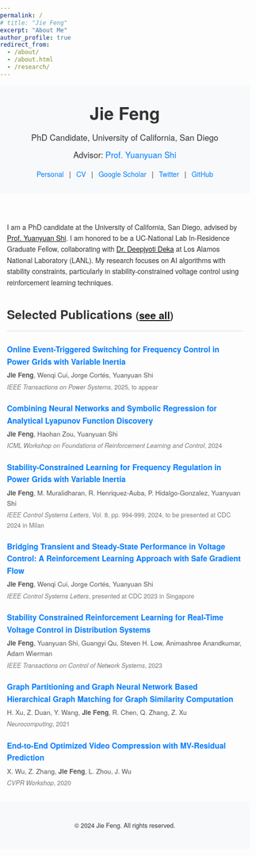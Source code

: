 ```yaml
---
permalink: /
# title: "Jie Feng"
excerpt: "About Me"
author_profile: true
redirect_from: 
  - /about/
  - /about.html
  - /research/
---
```


<html lang="en">
<head>
  <meta charset="UTF-8">
  <title>Jie Feng - PhD Candidate, UC San Diego</title>
  <meta name="viewport" content="width=device-width, initial-scale=1.0">
  <!-- Optional: Include a favicon -->
  <!-- <link rel="icon" href="path_to_your_favicon.ico"> -->
  <style>
    body {
      font-family: 'Helvetica Neue', Helvetica, Arial, sans-serif;
      color: #333;
      margin: 0;
      padding: 0;
      line-height: 1.6;
    }
    header {
      background-color: #f8f9fa;
      padding: 2em 1em;
      text-align: center;
    }
    header h1 {
      margin: 0;
      font-size: 2.5em;
    }
    header p {
      margin: 0.5em 0;
      font-size: 1.2em;
    }
    header a {
      color: #007bff;
      text-decoration: none;
    }
    header a:hover {
      text-decoration: underline;
    }
    nav {
      margin-top: 1em;
    }
    nav a {
      margin: 0 0.5em;
      color: #007bff;
      text-decoration: none;
    }
    nav a:hover {
      text-decoration: underline;
    }
    main {
      max-width: 800px;
      margin: 2em auto;
      padding: 0 1em;
    }
    section {
      margin-bottom: 2em;
    }
    h2 {
      border-bottom: 2px solid #e9ecef;
      padding-bottom: 0.5em;
      margin-bottom: 1em;
      font-size: 1.75em;
    }
    .publication-list {
      list-style: none;
      padding: 0;
    }
    .publication-item {
      margin-bottom: 1.5em;
    }
    .publication-title {
      font-weight: bold;
      font-size: 1.1em;
      margin: 0 0 0.25em 0;
    }
    .publication-authors {
      margin: 0;
      font-size: 0.95em;
      color: #555;
    }
    .publication-info {
      margin: 0.25em 0 0 0;
      font-size: 0.9em;
      color: #777;
    }
    .publication-title a {
      color: #007bff;
      text-decoration: none;
    }
    .publication-title a:hover {
      text-decoration: underline;
    }
    footer {
      text-align: center;
      padding: 2em 1em;
      background-color: #f8f9fa;
      font-size: 0.9em;
    }
    @media (max-width: 600px) {
      header h1 {
        font-size: 2em;
      }
      main {
        padding: 0 1em;
      }
    }
  </style>
</head>
<body>

<header>
  <h1>Jie Feng</h1>
  <p>PhD Candidate, University of California, San Diego</p>
  <p>
    Advisor: <a href="https://yyshi.eng.ucsd.edu/" target="_blank">Prof. Yuanyuan Shi</a>
  </p>
  <nav>
    <a href="https://jiefeng-cse.github.io/personal/" target="_blank">Personal</a> |
    <a href="https://jiefeng-cse.github.io/files/Jie_resume.pdf" target="_blank">CV</a> |
    <a href="https://scholar.google.com/citations?user=izXkblIAAAAJ&hl=en" target="_blank">Google Scholar</a> |
    <a href="https://twitter.com/jiefengcse" target="_blank">Twitter</a> |
    <a href="https://github.com/JieFeng-cse" target="_blank">GitHub</a>
  </nav>
</header>

<main>
  <section id="about">
    <p>
      I am a PhD candidate at the University of California, San Diego, advised by <a href="https://yyshi.eng.ucsd.edu/" target="_blank">Prof. Yuanyuan Shi</a>. I am honored to be a UC-National Lab In-Residence Graduate Fellow, collaborating with <a href="https://cnls.lanl.gov/external/people/Deepjyoti_Deka.php" target="_blank">Dr. Deepjyoti Deka</a> at Los Alamos National Laboratory (LANL). My research focuses on AI algorithms with stability constraints, particularly in stability-constrained voltage control using reinforcement learning techniques. 
    </p>
  </section>

  <section id="publications">
    <h2>Selected Publications <small>(<a href="https://jiefeng-cse.github.io/papers/" target="_blank">see all</a>)</small></h2>
    <ul class="publication-list">
      <!-- Publication 1 -->
      <li class="publication-item">
        <p class="publication-title">
          <a href="https://arxiv.org/abs/2408.15436" target="_blank">
            Online Event-Triggered Switching for Frequency Control in Power Grids with Variable Inertia
          </a>
        </p>
        <p class="publication-authors">
          <strong>Jie Feng</strong>, Wenqi Cui, Jorge Cortés, Yuanyuan Shi
        </p>
        <p class="publication-info">
          <em>IEEE Transactions on Power Systems</em>, 2025, to appear
        </p>
      </li>
      <!-- Publication 2 -->
      <li class="publication-item">
        <p class="publication-title">
          <a href="https://openreview.net/forum?id=Knj78wY9T4" target="_blank">
            Combining Neural Networks and Symbolic Regression for Analytical Lyapunov Function Discovery
          </a>
        </p>
        <p class="publication-authors">
          <strong>Jie Feng</strong>, Haohan Zou, Yuanyuan Shi
        </p>
        <p class="publication-info">
          <em>ICML Workshop on Foundations of Reinforcement Learning and Control</em>, 2024
        </p>
      </li>
      <!-- Publication 3 -->
      <li class="publication-item">
        <p class="publication-title">
          <a href="https://ieeexplore.ieee.org/document/10183459" target="_blank">
            Stability-Constrained Learning for Frequency Regulation in Power Grids with Variable Inertia
          </a>
        </p>
        <p class="publication-authors">
          <strong>Jie Feng</strong>, M. Muralidharan, R. Henriquez-Auba, P. Hidalgo-Gonzalez, Yuanyuan Shi
        </p>
        <p class="publication-info">
          <em>IEEE Control Systems Letters</em>, Vol. 8, pp. 994-999, 2024, to be presented at CDC 2024 in Milan
        </p>
      </li>
      <!-- Publication 4 -->
      <li class="publication-item">
        <p class="publication-title">
          <a href="https://jiefeng-cse.github.io/Transient-Steady/" target="_blank">
            Bridging Transient and Steady-State Performance in Voltage Control: A Reinforcement Learning Approach with Safe Gradient Flow
          </a>
        </p>
        <p class="publication-authors">
          <strong>Jie Feng</strong>, Wenqi Cui, Jorge Cortés, Yuanyuan Shi
        </p>
        <p class="publication-info">
          <em>IEEE Control Systems Letters</em>, presented at CDC 2023 in Singapore
        </p>
      </li>
      <!-- Publication 5 -->
      <li class="publication-item">
        <p class="publication-title">
          <a href="https://arxiv.org/abs/2209.07669" target="_blank">
            Stability Constrained Reinforcement Learning for Real-Time Voltage Control in Distribution Systems
          </a>
        </p>
        <p class="publication-authors">
          <strong>Jie Feng</strong>, Yuanyuan Shi, Guangyi Qu, Steven H. Low, Animashree Anandkumar, Adam Wierman
        </p>
        <p class="publication-info">
          <em>IEEE Transactions on Control of Network Systems</em>, 2023
        </p>
      </li>
      <!-- Publication 6 -->
      <li class="publication-item">
        <p class="publication-title">
          <a href="https://doi.org/10.1016/j.neucom.2020.11.115" target="_blank">
            Graph Partitioning and Graph Neural Network Based Hierarchical Graph Matching for Graph Similarity Computation
          </a>
        </p>
        <p class="publication-authors">
          H. Xu, Z. Duan, Y. Wang, <strong>Jie Feng</strong>, R. Chen, Q. Zhang, Z. Xu
        </p>
        <p class="publication-info">
          <em>Neurocomputing</em>, 2021
        </p>
      </li>
      <!-- Publication 7 -->
      <li class="publication-item">
        <p class="publication-title">
          <a href="http://openaccess.thecvf.com/content_CVPRW_2020/papers/w7/Wu_End-to-End_Optimized_Video_Compression_With_MV-Residual_Prediction_CVPRW_2020_paper.pdf" target="_blank">
            End-to-End Optimized Video Compression with MV-Residual Prediction
          </a>
        </p>
        <p class="publication-authors">
          X. Wu, Z. Zhang, <strong>Jie Feng</strong>, L. Zhou, J. Wu
        </p>
        <p class="publication-info">
          <em>CVPR Workshop</em>, 2020
        </p>
      </li>
    </ul>
  </section>
</main>

<footer>
  <p>&copy; 2024 Jie Feng. All rights reserved.</p>
</footer>

</body>
</html>




<!-- Global site tag (gtag.js) - Google Analytics -->
<script async src="https://www.googletagmanager.com/gtag/js?id=UA-146397444-1"></script>
<script>
  window.dataLayer = window.dataLayer || [];
  function gtag(){dataLayer.push(arguments);}
  gtag('js', new Date());

  gtag('config', 'UA-146397444-1');
</script>
